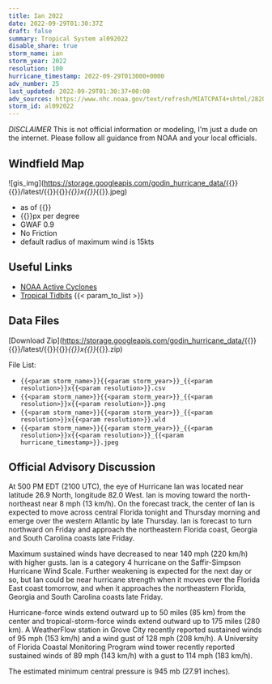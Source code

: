 ```yaml
---
title: Ian 2022
date: 2022-09-29T01:30:37Z
draft: false
summary: Tropical System al092022
disable_share: true
storm_name: ian
storm_year: 2022
resolution: 100
hurricane_timestamp: 2022-09-29T013000+0000
adv_number: 25
last_updated: 2022-09-29T01:30:37+00:00
adv_sources: https://www.nhc.noaa.gov/text/refresh/MIATCPAT4+shtml/282057.shtml;https://www.nhc.noaa.gov/refresh/graphics_at4+shtml/215607.shtml?cone
storm_id: al092022
---
```

*DISCLAIMER* This is not official information or modeling, I'm just a dude on the internet.  Please follow all guidance from NOAA and your local officials.

## Windfield Map
![gis_img](https://storage.googleapis.com/godin_hurricane_data/{{<param storm_name>}}{{<param storm_year>}}/latest/{{<param storm_name>}}{{<param storm_year>}}_{{<param resolution>}}x{{<param resolution>}}_{{<param hurricane_timestamp>}}.jpeg)

- as of {{<param last_updated>}}
- {{<param resolution>}}px per degree
- GWAF 0.9
- No Friction
- default radius of maximum wind is 15kts

## Useful Links
- [NOAA Active Cyclones](https://www.nhc.noaa.gov/)
- [Tropical Tidbits](https://www.tropicaltidbits.com/storminfo/)
{{< param_to_list >}}

## Data Files
[Download Zip](https://storage.googleapis.com/godin_hurricane_data/{{<param storm_name>}}{{<param storm_year>}}/latest/{{<param storm_name>}}{{<param storm_year>}}_{{<param resolution>}}x{{<param resolution>}}_{{<param hurricane_timestamp>}}.zip)

File List:
- `{{<param storm_name>}}{{<param storm_year>}}_{{<param resolution>}}x{{<param resolution>}}.csv`
- `{{<param storm_name>}}{{<param storm_year>}}_{{<param resolution>}}x{{<param resolution>}}.png`
- `{{<param storm_name>}}{{<param storm_year>}}_{{<param resolution>}}x{{<param resolution>}}.wld`
- `{{<param storm_name>}}{{<param storm_year>}}_{{<param resolution>}}x{{<param resolution>}}_{{<param hurricane_timestamp>}}.jpeg`


## Official Advisory Discussion
At 500 PM EDT (2100 UTC), the eye of Hurricane Ian was located
near latitude 26.9 North, longitude 82.0 West. Ian is moving toward
the north-northeast near 8 mph (13 km/h). On the forecast track,
the center of Ian is expected to move across central Florida
tonight and Thursday morning and emerge over the western Atlantic by
late Thursday.  Ian is forecast to turn northward on Friday and
approach the northeastern Florida coast, Georgia and South Carolina 
coasts late Friday.
 
Maximum sustained winds have decreased to near 140 mph (220 km/h)
with higher gusts.  Ian is a category 4 hurricane on the
Saffir-Simpson Hurricane Wind Scale.  Further weakening is
expected for the next day or so, but Ian could be near hurricane
strength when it moves over the Florida East coast tomorrow, and
when it approaches the northeastern Florida, Georgia and South
Carolina coasts late Friday.
 
Hurricane-force winds extend outward up to 50 miles (85 km) from the
center and tropical-storm-force winds extend outward up to 175 miles
(280 km).  A WeatherFlow station in Grove City recently reported 
sustained winds of 95 mph (153 km/h) and a wind gust of 128 mph 
(208 km/h).  A University of Florida Coastal Monitoring 
Program wind tower recently reported sustained winds of 89 mph
(143 km/h) with a gust to 114 mph (183 km/h).

The estimated minimum central pressure is 945 mb (27.91 inches).
